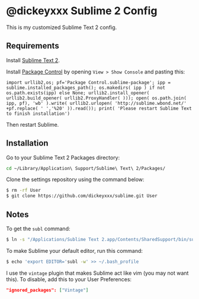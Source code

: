 @dickeyxxx Sublime 2 Config
===========================

This is my customized Sublime Text 2 config.

Requirements
------------

Install [Sublime Text 2](http://www.sublimetext.com/).

Install [Package Control](http://wbond.net/sublime_packages/package_control) by opening `View > Show Console` and pasting this:

```
import urllib2,os; pf='Package Control.sublime-package'; ipp = sublime.installed_packages_path(); os.makedirs( ipp ) if not os.path.exists(ipp) else None; urllib2.install_opener( urllib2.build_opener( urllib2.ProxyHandler( ))); open( os.path.join( ipp, pf), 'wb' ).write( urllib2.urlopen( 'http://sublime.wbond.net/' +pf.replace( ' ','%20' )).read()); print( 'Please restart Sublime Text to finish installation')
```

Then restart Sublime.

Installation
------------

Go to your Sublime Text 2 Packages directory:

```bash
cd ~/Library/Application\ Support/Sublime\ Text\ 2/Packages/
```

Clone the settings repository using the command below:

```bash
$ rm -rf User
$ git clone https://github.com/dickeyxxx/sublime.git User
```

Notes
-----

To get the `subl` command:

```bash
$ ln -s "/Applications/Sublime Text 2.app/Contents/SharedSupport/bin/subl" /usr/local/bin/subl
```

To make Sublime your default editor, run this command:

```bash
$ echo 'export EDITOR='subl -w' >> ~/.bash_profile
```

I use the `vintage` plugin that makes Sublime act like vim (you may not want this). To disable, add this to your User Preferences:

```json
"ignored_packages": ["Vintage"]
```
